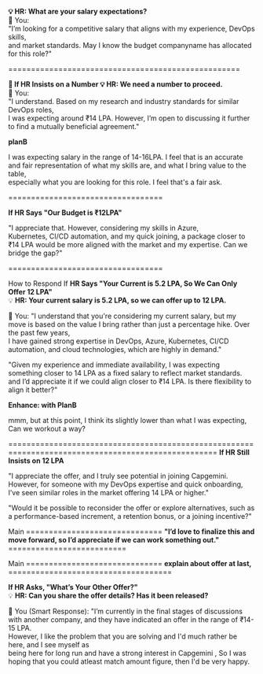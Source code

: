 **💡 HR: What are your salary expectations?** <br/>
🚀 You: <br/>
"I’m looking for a competitive salary that aligns with my experience, DevOps skills, <br/>
and market standards. May I know the budget companyname has allocated for this role?" <br/>

===================================================

**🔹 If HR Insists on a Number
💡 HR: We need a number to proceed.** <br/>
🚀 You: <br/>
"I understand. Based on my research and industry standards for similar DevOps roles, <br/>
I was expecting around ₹14 LPA. However, I’m open to discussing it further to find a mutually beneficial agreement." <br/>

**planB** <br/>

I was expecting salary in the range of 14-16LPA. I feel that is an accurate and fair representation of what my skills are, and what I bring value to the table, <br/>
especially what you are looking for this role. I feel that's a fair ask. <br/>

==================================

**If HR Says "Our Budget is ₹12LPA"** <br/>

"I appreciate that. However, considering my skills in Azure, <br/>
Kubernetes, CI/CD automation, and my quick joining, a package closer to ₹14 LPA would be more aligned with the market and my expertise. Can we bridge the gap?" <br/>

==================================

 How to Respond If **HR Says "Your Current is 5.2 LPA, So We Can Only Offer 12 LPA"** <br/>
💡 **HR: Your current salary is 5.2 LPA, so we can offer up to 12 LPA. <br/>**

🚀 You:
"I understand that you're considering my current salary, but my move is based on the value I bring rather than just a percentage hike. Over the past few years, <br/>
I have gained strong expertise in DevOps, Azure, Kubernetes, CI/CD automation, and cloud technologies, which are highly in demand." <br/>

"Given my experience and immediate availability, I was expecting something closer to 14 LPA as a fixed salary to reflect market standards. <br/>
and I’d appreciate it if we could align closer to ₹14 LPA. Is there flexibility to align it better?" <br/>

**Enhance: with PlanB** <br/>

mmm, but at this point, I think its slightly lower than what I was expecting, Can we workout a way? <br/>

====================================================================================================
**If HR Still Insists on 12 LPA** <br/>

"I appreciate the offer, and I truly see potential in joining Capgemini. However, for someone with my DevOps expertise and quick onboarding, <br/>
I’ve seen similar roles in the market offering 14 LPA or higher." <br/>

"Would it be possible to reconsider the offer or explore alternatives, such as a performance-based increment, a retention bonus, or a joining incentive?"<br/>


Main ============================== **"I’d love to finalize this and move forward, so I’d appreciate if we can work something out."** <br/> ==========================

Main ============================== **explain about offer at last,** <br/> ====================================

**If HR Asks, "What’s Your Other Offer?"** <br/>
💡 **HR: Can you share the offer details? Has it been released?** <br/>

🚀 You (Smart Response):
"I’m currently in the final stages of discussions with another company, and they have indicated an offer in the range of ₹14-15 LPA. <br/>
However, I like the problem that you are solving and I'd much rather be here, and I see myself as <br/>
being here for long run and have a strong interest in Capgemini , So I was hoping that you could atleast match amount figure, then I'd be very happy. <br/>
 




